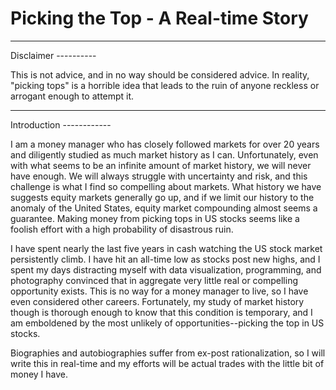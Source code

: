 Picking the Top - A Real-time Story
================

<hr/>
Disclaimer
----------

This is not advice, and in no way should be considered advice. In reality, "picking tops" is a horrible idea that leads to the ruin of anyone reckless or arrogant enough to attempt it.

<hr/>
Introduction
------------

I am a money manager who has closely followed markets for over 20 years and diligently studied as much market history as I can. Unfortunately, even with what seems to be an infinite amount of market history, we will never have enough. We will always struggle with uncertainty and risk, and this challenge is what I find so compelling about markets. What history we have suggests equity markets generally go up, and if we limit our history to the anomaly of the United States, equity market compounding almost seems a guarantee. Making money from picking tops in US stocks seems like a foolish effort with a high probability of disastrous ruin.

I have spent nearly the last five years in cash watching the US stock market persistently climb. I have hit an all-time low as stocks post new highs, and I spent my days distracting myself with data visualization, programming, and photography convinced that in aggregate very little real or compelling opportunity exists. This is no way for a money manager to live, so I have even considered other careers. Fortunately, my study of market history though is thorough enough to know that this condition is temporary, and I am emboldened by the most unlikely of opportunities--picking the top in US stocks.

Biographies and autobiographies suffer from ex-post rationalization, so I will write this in real-time and my efforts will be actual trades with the little bit of money I have.
